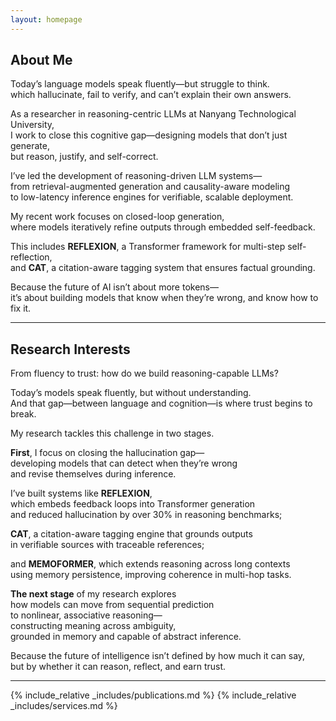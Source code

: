 ```yaml
---
layout: homepage
---
```


## About Me

Today’s language models speak fluently—but struggle to think.  
which hallucinate, fail to verify, and can’t explain their own answers.  

As a researcher in reasoning-centric LLMs at Nanyang Technological University,  
I work to close this cognitive gap—designing models that don’t just generate,  
but reason, justify, and self-correct.  

I’ve led the development of reasoning-driven LLM systems—  
from retrieval-augmented generation and causality-aware modeling  
to low-latency inference engines for verifiable, scalable deployment.  

My recent work focuses on closed-loop generation,  
where models iteratively refine outputs through embedded self-feedback.  

This includes **REFLEXION**, a Transformer framework for multi-step self-reflection,  
and **CAT**, a citation-aware tagging system that ensures factual grounding.  

Because the future of AI isn’t about more tokens—  
it’s about building models that know when they’re wrong, and know how to fix it.

---

## Research Interests

From fluency to trust: how do we build reasoning-capable LLMs?

Today’s models speak fluently, but without understanding.  
And that gap—between language and cognition—is where trust begins to break.  

My research tackles this challenge in two stages.

**First**, I focus on closing the hallucination gap—  
developing models that can detect when they’re wrong  
and revise themselves during inference.  

I’ve built systems like **REFLEXION**,  
which embeds feedback loops into Transformer generation  
and reduced hallucination by over 30% in reasoning benchmarks;  

**CAT**, a citation-aware tagging engine that grounds outputs  
in verifiable sources with traceable references;  

and **MEMOFORMER**, which extends reasoning across long contexts  
using memory persistence, improving coherence in multi-hop tasks.  

**The next stage** of my research explores  
how models can move from sequential prediction  
to nonlinear, associative reasoning—  
constructing meaning across ambiguity,  
grounded in memory and capable of abstract inference.  

Because the future of intelligence isn’t defined by how much it can say,  
but by whether it can reason, reflect, and earn trust.

---

{% include_relative _includes/publications.md %}
{% include_relative _includes/services.md %}
